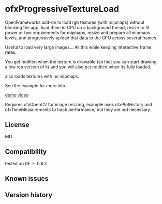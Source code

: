 ofxProgressiveTextureLoad
=====================================

OpenFrameworks add-on to load rgb textures (with mipmaps) without blocking the app, load them to CPU on a background thread, resize to fit power or two requirements for mipmaps, resize and prepare all mipmaps levels, and progressively upload that data to the GPU across several frames. 

Useful to load very large images... All this while keeping interactive frame rates.

You get notified when the texture is drawable (so that you can start drawing a low res version of it) and you will also get notified when its fully loaded.

also loads textures with no mipmaps.

See the example for more info.

[demo video](http://youtu.be/aQISt4ruskA) 

Requires ofxOpenCV for image resizing, example uses ofxPlotHistory and ofxTimeMeasurements to track performance, but they are not necessary.


License
-------
MIT

Compatibility
------------
tested on 0F >=0.8.3

Known issues
------------

Version history
------------
